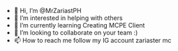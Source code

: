 - 👋 Hi, I’m @MrZariastPH
- 👀 I’m interested in helping with others
- 🌱 I’m currently learning Creating MCPE Client
- 💞️ I’m looking to collaborate on your team :)
- 📫 How to reach me follow my IG account zariaster mc

<!---
MrZariastPH/MrZariastPH is a ✨ special ✨ repository because its `README.md` (this file) appears on your GitHub profile.
You can click the Preview link to take a look at your changes.
--->
